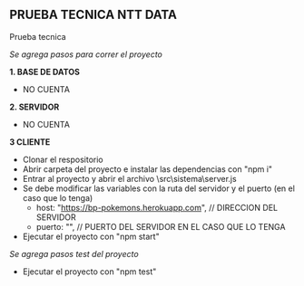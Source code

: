 ## PRUEBA TECNICA NTT DATA
 Prueba tecnica

*Se agrega pasos para correr el proyecto*

**1. BASE DE DATOS**
  - NO CUENTA

**2. SERVIDOR**
  - NO CUENTA

**3 CLIENTE**
  - Clonar el respositorio
  - Abrir carpeta del proyecto e instalar las dependencias con "npm i"
  - Entrar al proyecto y abrir el archivo \src\sistema\server.js
  - Se debe modificar las variables con la ruta del servidor y el puerto (en el caso que lo tenga)
    - host: "https://bp-pokemons.herokuapp.com", // DIRECCION DEL SERVIDOR
    - puerto: "", // PUERTO DEL SERVIDOR EN EL CASO QUE LO TENGA
  - Ejecutar el proyecto con "npm start"

*Se agrega pasos test del proyecto*
  - Ejecutar el proyecto con "npm test"